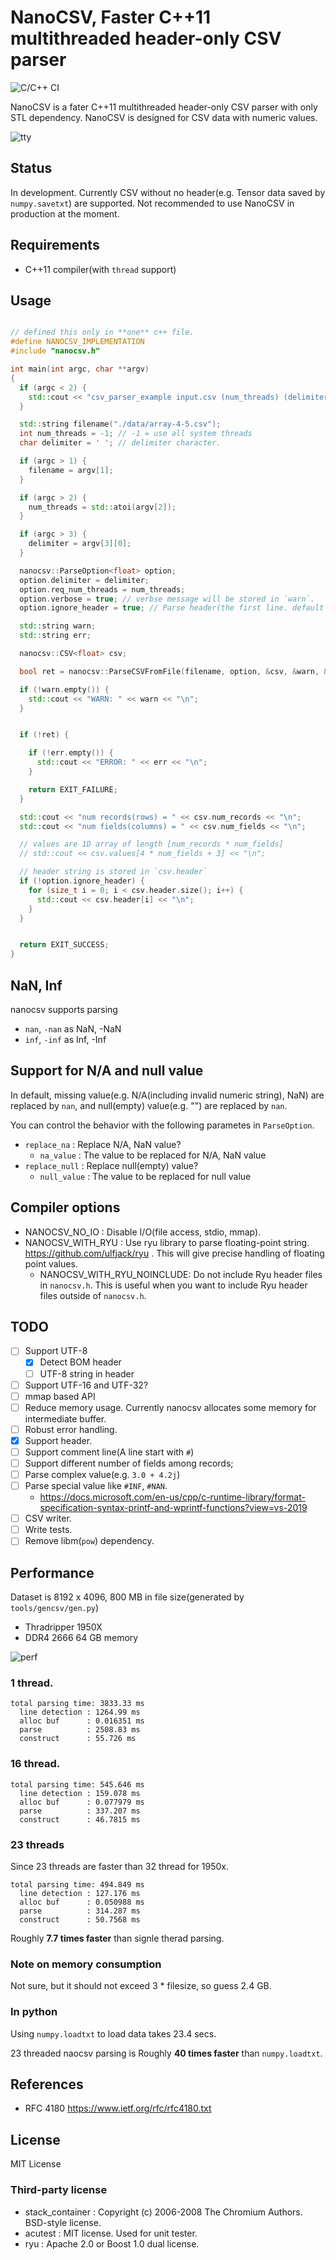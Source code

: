 # NanoCSV, Faster C++11 multithreaded header-only CSV parser

![C/C++ CI](https://github.com/lighttransport/nanocsv/workflows/C/C++%20CI/badge.svg)

NanoCSV is a fater C++11 multithreaded header-only CSV parser with only STL dependency.
NanoCSV is designed for CSV data with numeric values.

![tty](img/tty.gif)


## Status

In development.
Currently CSV without no header(e.g. Tensor data saved by `numpy.savetxt`) are supported.
Not recommended to use NanoCSV in production at the moment.

## Requirements

* C++11 compiler(with `thread` support)

## Usage

```c++

// defined this only in **one** c++ file.
#define NANOCSV_IMPLEMENTATION
#include "nanocsv.h"

int main(int argc, char **argv)
{
  if (argc < 2) {
    std::cout << "csv_parser_example input.csv (num_threads) (delimiter)\n";
  }

  std::string filename("./data/array-4-5.csv");
  int num_threads = -1; // -1 = use all system threads
  char delimiter = ' '; // delimiter character.

  if (argc > 1) {
    filename = argv[1];
  }

  if (argc > 2) {
    num_threads = std::atoi(argv[2]);
  }

  if (argc > 3) {
    delimiter = argv[3][0];
  }

  nanocsv::ParseOption<float> option;
  option.delimiter = delimiter;
  option.req_num_threads = num_threads;
  option.verbose = true; // verbse message will be stored in `warn`.
  option.ignore_header = true; // Parse header(the first line. default = true).

  std::string warn;
  std::string err;

  nanocsv::CSV<float> csv;

  bool ret = nanocsv::ParseCSVFromFile(filename, option, &csv, &warn, &err);

  if (!warn.empty()) {
    std::cout << "WARN: " << warn << "\n";
  }


  if (!ret) {

    if (!err.empty()) {
      std::cout << "ERROR: " << err << "\n";
    }

    return EXIT_FAILURE;
  }

  std::cout << "num records(rows) = " << csv.num_records << "\n";
  std::cout << "num fields(columns) = " << csv.num_fields << "\n";

  // values are 1D array of length [num_records * num_fields]
  // std::cout << csv.values[4 * num_fields + 3] << "\n";

  // header string is stored in `csv.header`
  if (!option.ignore_header) {
    for (size_t i = 0; i < csv.header.size(); i++) {
      std::cout << csv.header[i] << "\n";
    }
  }


  return EXIT_SUCCESS;
}
```

## NaN, Inf

nanocsv supports parsing

* `nan`, `-nan` as NaN, -NaN
* `inf`, `-inf` as Inf, -Inf

## Support for N/A and null value

In default, missing value(e.g. N/A(including invalid numeric string), NaN) are replaced by `nan`, and null(empty) value(e.g. "") are replaced by `nan`.

You can control the behavior with the following parametes in `ParseOption`.

* `replace_na` : Replace N/A, NaN value?
  * `na_value` : The value to be replaced for N/A, NaN value
* `replace_null` : Replace null(empty) value?
  * `null_value` : The value to be replaced for null value

## Compiler options

* NANOCSV_NO_IO : Disable I/O(file access, stdio, mmap).
* NANOCSV_WITH_RYU : Use ryu library to parse floating-point string. https://github.com/ulfjack/ryu . This will give precise handling of floating point values.
  * NANOCSV_WITH_RYU_NOINCLUDE: Do not include Ryu header files in `nanocsv.h`. This is useful when you want to include Ryu header files outside of `nanocsv.h`.


## TODO

* [ ] Support UTF-8
  * [x] Detect BOM header
  * [ ] UTF-8 string in header
* [ ] Support UTF-16 and UTF-32?
* [ ] mmap based API
* [ ] Reduce memory usage. Currently nanocsv allocates some memory for intermediate buffer.
* [ ] Robust error handling.
* [x] Support header.
* [ ] Support comment line(A line start with `#`)
* [ ] Support different number of fields among records;
* [ ] Parse complex value(e.g. `3.0 + 4.2j`)
* [ ] Parse special value like `#INF`, `#NAN`.
  * https://docs.microsoft.com/en-us/cpp/c-runtime-library/format-specification-syntax-printf-and-wprintf-functions?view=vs-2019
* [ ] CSV writer.
* [ ] Write tests.
* [ ] Remove libm(`pow`) dependency.

## Performance

Dataset is 8192 x 4096, 800 MB in file size(generated by `tools/gencsv/gen.py`)

* Thradripper 1950X
* DDR4 2666 64 GB memory

![perf](img/perf-chart.png)

### 1 thread.

```
total parsing time: 3833.33 ms
  line detection : 1264.99 ms
  alloc buf      : 0.016351 ms
  parse          : 2508.83 ms
  construct      : 55.726 ms
```

### 16 thread.

```
total parsing time: 545.646 ms
  line detection : 159.078 ms
  alloc buf      : 0.077979 ms
  parse          : 337.207 ms
  construct      : 46.7815 ms
```


### 23 threads

Since 23 threads are faster than 32 thread for 1950x.

```
total parsing time: 494.849 ms
  line detection : 127.176 ms
  alloc buf      : 0.050988 ms
  parse          : 314.287 ms
  construct      : 50.7568 ms
```

Roughly **7.7 times faster** than signle therad parsing.

### Note on memory consumption

Not sure, but it should not exceed 3 * filesize, so guess 2.4 GB.

### In python

Using `numpy.loadtxt` to load data takes 23.4 secs.

23 threaded naocsv parsing is Roughly **40 times faster** than `numpy.loadtxt`.

## References

* RFC 4180 https://www.ietf.org/rfc/rfc4180.txt

## License

MIT License

### Third-party license

* stack_container : Copyright (c) 2006-2008 The Chromium Authors. BSD-style license.
* acutest : MIT license. Used for unit tester.
* ryu : Apache 2.0 or Boost 1.0 dual license.

